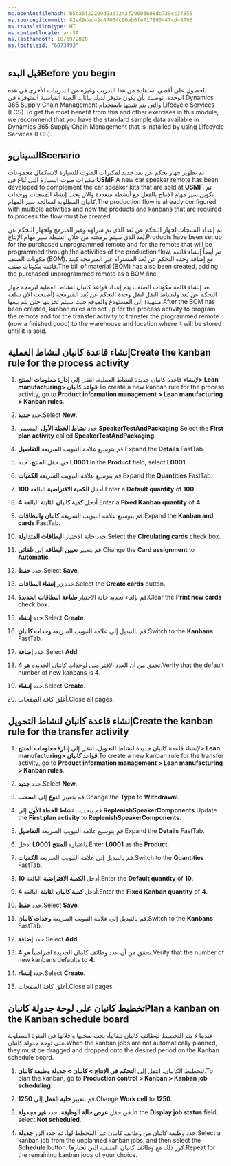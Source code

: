 ```yaml
---
ms.openlocfilehash: b5ca5f22209d9ad7243f29003608dc739cc37855
ms.sourcegitcommit: 82ed9ded42c47064c90ab6fe717893447cd48796
ms.translationtype: HT
ms.contentlocale: ar-SA
ms.lasthandoff: 10/19/2020
ms.locfileid: "6073493"
---
```

## <a name="before-you-begin"></a><span data-ttu-id="df9a9-101">قبل البدء</span><span class="sxs-lookup"><span data-stu-id="df9a9-101">Before you begin</span></span>
<span data-ttu-id="df9a9-102">للحصول على أقصى استفادة من هذا التدريب وغيره من التدريبات الأخرى في هذه الوحدة، نوصيك بأن يكون متوفر لديك بيانات العينة القياسية المتوفرة في Dynamics 365 Supply Chain Management والتي يتم تثبيتها باستخدام Lifecycle Services ‏(LCS).</span><span class="sxs-lookup"><span data-stu-id="df9a9-102">To get the most benefit from this and other exercises in this module, we recommend that you have the standard sample data available in Dynamics 365 Supply Chain Management that is installed by using Lifecycle Services (LCS).</span></span>

## <a name="scenario"></a><span data-ttu-id="df9a9-103">السيناريو</span><span class="sxs-lookup"><span data-stu-id="df9a9-103">Scenario</span></span>

<span data-ttu-id="df9a9-104">تم تطوير جهاز تحكم عن بعد جديد لمكبرات الصوت للسيارة لاستكمال مجموعات مكبرات صوت السيارة التي تُباع في **USMF**.</span><span class="sxs-lookup"><span data-stu-id="df9a9-104">A new car speaker remote has been developed to complement the car speaker kits that are sold at **USMF**.</span></span> <span data-ttu-id="df9a9-105">تم تكوين سير مهام الإنتاج بالفعل مع أنشطة متعددة والآن يجب إنشاء المنتجات ووحدات كانبان المطلوبة لمعالجة سير المهام.</span><span class="sxs-lookup"><span data-stu-id="df9a9-105">The production flow is already configured with multiple activities and now the products and kanbans that are required to process the flow must be created.</span></span>

<span data-ttu-id="df9a9-106">تم إعداد المنتجات لجهاز التحكم عن بُعد الذي تم شراؤه وغير المبرمج ولجهاز التحكم عن بُعد الذي سيتم برمجته من خلال أنشطة سير مهام الإنتاج.</span><span class="sxs-lookup"><span data-stu-id="df9a9-106">Products have been set up for the purchased unprogrammed remote and for the remote that will be programmed through the activities of the production flow.</span></span> <span data-ttu-id="df9a9-107">تم أيضاً إنشاء قائمة مكونات الصنف (BOM)، مع إضافة وحدة التحكم عن بُعد المشتراة غير المبرمجة كبند قائمة مكونات صنف.</span><span class="sxs-lookup"><span data-stu-id="df9a9-107">The bill of material (BOM) has also been created, adding the purchased unprogrammed remote as a BOM line.</span></span>

<span data-ttu-id="df9a9-108">بعد إنشاء قائمة مكونات الصنف، يتم إعداد قواعد كانبان لنشاط العملية لبرمجة جهاز التحكم عن بُعد ولنشاط النقل لنقل وحدة التحكم عن بُعد المبرمجة (أصبحت الآن سلعة منتهية) إلى المستودع والموقع حيث سيتم تخزينها حتى يتم بيعها.</span><span class="sxs-lookup"><span data-stu-id="df9a9-108">After the BOM has been created, kanban rules are set up for the process activity to program the remote and for the transfer activity to transfer the programmed remote (now a finished good) to the warehouse and location where it will be stored until it is sold.</span></span>

## <a name="create-the-kanban-rule-for-the-process-activity"></a><span data-ttu-id="df9a9-109">إنشاء قاعدة كانبان لنشاط العملية</span><span class="sxs-lookup"><span data-stu-id="df9a9-109">Create the kanban rule for the process activity</span></span>

1.  <span data-ttu-id="df9a9-110">لإنشاء قاعدة كانبان جديدة لنشاط العملية، انتقل إلى **إدارة معلومات المنتج> Lean manufacturing> قواعد كانبان**.</span><span class="sxs-lookup"><span data-stu-id="df9a9-110">To create a new kanban rule for the process activity, go to **Product information management > Lean manufacturing > Kanban rules**.</span></span>

2.  <span data-ttu-id="df9a9-111">حدد **جديد‏‎**.</span><span class="sxs-lookup"><span data-stu-id="df9a9-111">Select **New**.</span></span>

3.  <span data-ttu-id="df9a9-112">حدد **نشاط الخطة الأول** المسمى **SpeakerTestAndPackaging**.</span><span class="sxs-lookup"><span data-stu-id="df9a9-112">Select the **First plan activity** called **SpeakerTestAndPackaging**.</span></span>

4.  <span data-ttu-id="df9a9-113">قم بتوسيع علامة التبويب السريعة **التفاصيل**.</span><span class="sxs-lookup"><span data-stu-id="df9a9-113">Expand the **Details** FastTab.</span></span>

5.  <span data-ttu-id="df9a9-114">في حقل **المنتج**، حدد **L0001**.</span><span class="sxs-lookup"><span data-stu-id="df9a9-114">In the **Product** field, select **L0001**.</span></span>

6.  <span data-ttu-id="df9a9-115">قم بتوسيع علامة التبويب السريعة **الكميات**.</span><span class="sxs-lookup"><span data-stu-id="df9a9-115">Expand the **Quantities** FastTab.</span></span>

7.  <span data-ttu-id="df9a9-116">أدخل **الكمية الافتراضية** البالغة **100**.</span><span class="sxs-lookup"><span data-stu-id="df9a9-116">Enter a **Default quantity** of **100**.</span></span>

8.  <span data-ttu-id="df9a9-117">أدخل **كمية كانبان الثابتة** البالغة **4**.</span><span class="sxs-lookup"><span data-stu-id="df9a9-117">Enter a **Fixed Kanban quantity** of **4**.</span></span>

9.  <span data-ttu-id="df9a9-118">قم بتوسيع علامة التبويب السريعة **كانبان والبطاقات**.</span><span class="sxs-lookup"><span data-stu-id="df9a9-118">Expand the **Kanban and cards** FastTab.</span></span>

10. <span data-ttu-id="df9a9-119">حدد خانة الاختيار **البطاقات المتداولة**.</span><span class="sxs-lookup"><span data-stu-id="df9a9-119">Select the **Circulating cards** check box.</span></span>

11. <span data-ttu-id="df9a9-120">قم بتغيير **تعيين البطاقة** إلى **تلقائي**.</span><span class="sxs-lookup"><span data-stu-id="df9a9-120">Change the **Card assignment** to **Automatic**.</span></span>

12. <span data-ttu-id="df9a9-121">حدد **حفظ**.</span><span class="sxs-lookup"><span data-stu-id="df9a9-121">Select **Save**.</span></span>

13. <span data-ttu-id="df9a9-122">حدد زر **إنشاء البطاقات**.</span><span class="sxs-lookup"><span data-stu-id="df9a9-122">Select the **Create cards** button.</span></span>

14. <span data-ttu-id="df9a9-123">قم بإلغاء تحديد خانة الاختيار **طباعة البطاقات الجديدة**.</span><span class="sxs-lookup"><span data-stu-id="df9a9-123">Clear the **Print new cards** check box.</span></span>

15. <span data-ttu-id="df9a9-124">حدد **إنشاء**.</span><span class="sxs-lookup"><span data-stu-id="df9a9-124">Select **Create**.</span></span>

16. <span data-ttu-id="df9a9-125">قم بالتبديل إلى علامة التبويب السريعة **وحدات كانبان**.</span><span class="sxs-lookup"><span data-stu-id="df9a9-125">Switch to the **Kanbans** FastTab.</span></span>

17. <span data-ttu-id="df9a9-126">حدد **إضافة**.</span><span class="sxs-lookup"><span data-stu-id="df9a9-126">Select **Add**.</span></span>

18. <span data-ttu-id="df9a9-127">تحقق من أن العدد الافتراضي لوحدات كانبان الجديدة هو **4**.</span><span class="sxs-lookup"><span data-stu-id="df9a9-127">Verify that the default number of new kanbans is **4**.</span></span>

19. <span data-ttu-id="df9a9-128">حدد **إنشاء**.</span><span class="sxs-lookup"><span data-stu-id="df9a9-128">Select **Create**.</span></span>

20. <span data-ttu-id="df9a9-129">أغلق كافة الصفحات.</span><span class="sxs-lookup"><span data-stu-id="df9a9-129">Close all pages.</span></span>

## <a name="create-the-kanban-rule-for-the-transfer-activity"></a><span data-ttu-id="df9a9-130">إنشاء قاعدة كانبان لنشاط التحويل</span><span class="sxs-lookup"><span data-stu-id="df9a9-130">Create the kanban rule for the transfer activity</span></span>


1.  <span data-ttu-id="df9a9-131">لإنشاء قاعدة كانبان جديدة لنشاط التحويل، انتقل إلى **إدارة معلومات المنتج> Lean manufacturing> قواعد كانبان**.</span><span class="sxs-lookup"><span data-stu-id="df9a9-131">To create a new kanban rule for the transfer activity, go to **Product information management > Lean manufacturing > Kanban rules**.</span></span>

2.  <span data-ttu-id="df9a9-132">حدد **جديد‏‎**.</span><span class="sxs-lookup"><span data-stu-id="df9a9-132">Select **New**.</span></span>

3.  <span data-ttu-id="df9a9-133">قم بتغيير **النوع** إلى **السحب**.</span><span class="sxs-lookup"><span data-stu-id="df9a9-133">Change the **Type** to **Withdrawal**.</span></span>

4.  <span data-ttu-id="df9a9-134">قم بتحديث **نشاط الخطة الأول** إلى **ReplenishSpeakerComponents**.</span><span class="sxs-lookup"><span data-stu-id="df9a9-134">Update the **First plan activity** to **ReplenishSpeakerComponents**.</span></span>

5.  <span data-ttu-id="df9a9-135">قم بتوسيع علامة التبويب السريعة **التفاصيل**.</span><span class="sxs-lookup"><span data-stu-id="df9a9-135">Expand the **Details** FastTab.</span></span>

6.  <span data-ttu-id="df9a9-136">أدخل **L0001** باعتباره **المنتج**.</span><span class="sxs-lookup"><span data-stu-id="df9a9-136">Enter **L0001** as the **Product**.</span></span>

7.  <span data-ttu-id="df9a9-137">قم بالتبديل إلى علامة التبويب السريعة **الكميات**.</span><span class="sxs-lookup"><span data-stu-id="df9a9-137">Switch to the **Quantities** FastTab.</span></span>

8.  <span data-ttu-id="df9a9-138">أدخل **الكمية الافتراضية** البالغة **10**.</span><span class="sxs-lookup"><span data-stu-id="df9a9-138">Enter the **Default quantity** of **10**.</span></span>

9.  <span data-ttu-id="df9a9-139">أدخل **كمية كانبان الثابتة** البالغة **4**.</span><span class="sxs-lookup"><span data-stu-id="df9a9-139">Enter the **Fixed Kanban quantity** of **4**.</span></span>

10. <span data-ttu-id="df9a9-140">حدد **حفظ**.</span><span class="sxs-lookup"><span data-stu-id="df9a9-140">Select **Save**.</span></span>

11. <span data-ttu-id="df9a9-141">قم بالتبديل إلى علامة التبويب السريعة **وحدات كانبان**.</span><span class="sxs-lookup"><span data-stu-id="df9a9-141">Switch to the **Kanbans** FastTab.</span></span>

12. <span data-ttu-id="df9a9-142">حدد **إضافة**.</span><span class="sxs-lookup"><span data-stu-id="df9a9-142">Select **Add**.</span></span>

13. <span data-ttu-id="df9a9-143">تحقق من أن عدد وظائف كانبان الجديدة افتراضياً هو **4**.</span><span class="sxs-lookup"><span data-stu-id="df9a9-143">Verify that the number of new kanbans defaults to **4**.</span></span>

14. <span data-ttu-id="df9a9-144">حدد **إنشاء**.</span><span class="sxs-lookup"><span data-stu-id="df9a9-144">Select **Create**.</span></span>

15. <span data-ttu-id="df9a9-145">أغلق كافة الصفحات.</span><span class="sxs-lookup"><span data-stu-id="df9a9-145">Close all pages.</span></span>

## <a name="plan-a-kanban-on-the-kanban-schedule-board"></a><span data-ttu-id="df9a9-146">تخطيط كانبان على لوحة جدولة كانبان</span><span class="sxs-lookup"><span data-stu-id="df9a9-146">Plan a kanban on the Kanban schedule board</span></span>

<span data-ttu-id="df9a9-147">عندما لا يتم التخطيط لوظائف كانبان تلقائياً، يجب سحبها وإفلاتها في الفترة المطلوبة على لوحة جدولة كانبان.</span><span class="sxs-lookup"><span data-stu-id="df9a9-147">When the kanban jobs are not automatically planned, they must be dragged and dropped onto the desired period on the Kanban schedule board.</span></span>

1.  <span data-ttu-id="df9a9-148">لتخطيط الكانبان، انتقل إلى **التحكم في الإنتاج > كانبان > جدولة وظيفة كانبان**.</span><span class="sxs-lookup"><span data-stu-id="df9a9-148">To plan the kanban, go to **Production control > Kanban > Kanban job scheduling**.</span></span>

2.  <span data-ttu-id="df9a9-149">قم بتغيير **خلية العمل** إلى **1250**.</span><span class="sxs-lookup"><span data-stu-id="df9a9-149">Change **Work cell** to **1250**.</span></span>

3.  <span data-ttu-id="df9a9-150">في حقل **عرض حالة الوظيفة**، حدد **غير مجدولة**.</span><span class="sxs-lookup"><span data-stu-id="df9a9-150">In the **Display job status** field, select **Not scheduled**.</span></span>

4.  <span data-ttu-id="df9a9-151">حدد وظيفة كانبان من وظائف كانبان غير المخطط لها، ثم حدد الزر **جدولة**.</span><span class="sxs-lookup"><span data-stu-id="df9a9-151">Select a kanban job from the unplanned kanban jobs, and then select the **Schedule** button.</span></span> <span data-ttu-id="df9a9-152">كرر ذلك مع وظائف كانبان المتبقية التي تختارها.</span><span class="sxs-lookup"><span data-stu-id="df9a9-152">Repeat for the  remaining kanban jobs of your choice.</span></span> 
